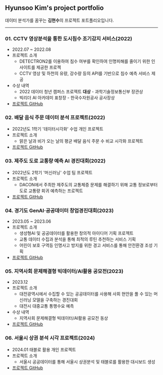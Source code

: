 ## Hyunsoo Kim's project portfolio
데이터 분석가를 꿈꾸는 **김현수**의 프로젝트 포트폴리오입니다.
 
---
### 01. CCTV 영상분석을 통한 도시침수 조기감지 서비스(2022)
- 2022.07 ~ 2022.08
- 프로젝트 소개
  - DETECTRON2를 이용하여 침수 여부를 확인하여 인명피해를 줄이기 위한 인사이트를 제공한 프로젝
  - CCTV 영상 및 하천의 유량, 강수량 등의 API를 기반으로 침수 예측 서비스 제공
- 수상 내역
  - 2022 데이터 청년 캠퍼스 프로젝트 **대상** - 과학기술정보통신부 장관상
  - 빅리더 AI 아카데미 표창장 - 한국수자원공사 공사장상
- [프로젝트 GitHub](https://github.com/hyunsookim0813/Portfolio_hs/tree/main/Project1)

### 02. 배달 음식 주문 데이터 분석 프로젝트(2022)
- 2022년도 1학기 '데이터시각화' 수업 개인 프로젝트
- 프로젝트 소개
  - 맑은 날과 비가 오는 날의 평균 배달 음식 주문 수 비교 시각화 프로젝트
- [프로젝트 GitHub](https://github.com/hyunsookim0813/Portfolio_hs/tree/main/Project2)

### 03. 제주도 도로 교통량 예측 AI 경진대회(2022)
- 2022년도 2학기 '머신러닝' 수업 팀 프로젝트
- 프로젝트 소개
  - DACON에서 주최한 제주도의 교통체증 문제를 해결하기 위해 교통 정보로부터 도로 교통량 회귀 예측하는 프로젝트 
- [프로젝트 GitHub](https://github.com/hyunsookim0813/Portfolio_hs/tree/main/Project3)

### 04. 경기도 GenAI·공공데이터 창업경진대회(2023)
- 2023.05 ~ 2023.06
- 프로젝트 소개
  - 생성형AI 및 공공데이터를 활용한 창의적 아이디어 기획 프로젝트
  - 교통 데이터 수집과 분석을 통해 최적의 루틴 추천하는 서비스 기획
  - 어린이 보호 구역등 인명사고 방지를 위한 경고 서비스를 통해 안전환경 조성 기획
- [프로젝트 GitHub](https://github.com/hyunsookim0813/Portfolio_hs/tree/main/Project4)

### 05. 지역사회 문제해결형 빅데이터/AI활용 공모전(2023)
- 2023.12
- 프로젝트 소개
  - 대전광역시에서 수집할 수 있는 공공데이터를 사용해 사회 현안을 풀 수 있는 머신러닝 모델을 구축하는 경진대회
  - 대전시 대중교통 통행수요 예측
- 수상 내역
  - 지역사회 문제해결형 빅데이터/AI활용 공모전 동상
- [프로젝트 GitHub](https://github.com/hyunsookim0813/Portfolio_hs/tree/main/Project5)

### 06. 서울시 상권 분석 시각 프로젝트(2024)
- 2024.01 태블로 활용 개인 프로젝트
- 프로젝트 소개
  - 서울시 공공데이터를 통해 서울시 상권분석 및 태블로를 활용한 대시보드 생성
- [프로젝트 GitHub](https://github.com/hyunsookim0813/Portfolio_hs/tree/main/Project6)
